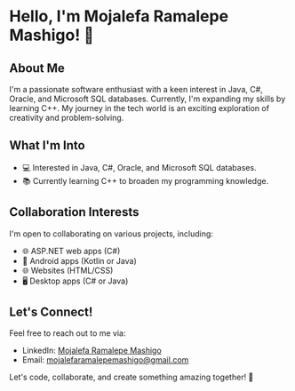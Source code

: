 # Hello, I'm Mojalefa Ramalepe Mashigo! 👋

## About Me
I'm a passionate software enthusiast with a keen interest in Java, C#, Oracle, and Microsoft SQL databases. Currently, I'm expanding my skills by learning C++. My journey in the tech world is an exciting exploration of creativity and problem-solving.

## What I'm Into
- 💻 Interested in Java, C#, Oracle, and Microsoft SQL databases.
- 📚 Currently learning C++ to broaden my programming knowledge.

## Collaboration Interests
I'm open to collaborating on various projects, including:
- 🌐 ASP.NET web apps (C#)
- 📱 Android apps (Kotlin or Java)
- 🌐 Websites (HTML/CSS)
- 🖥️ Desktop apps (C# or Java)

## Let's Connect!
Feel free to reach out to me via:
- LinkedIn: [Mojalefa Ramalepe Mashigo](https://www.linkedin.com/in/mojalefa-ramalepe-mashigo)
- Email: mojalefaramalepemashigo@gmail.com

Let's code, collaborate, and create something amazing together! 🚀

